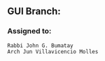 ## **GUI Branch:**

### **Assigned to:** 
``` 
Rabbi John G. Bumatay 
Arch Jun Villavicencio Molles
``` 
